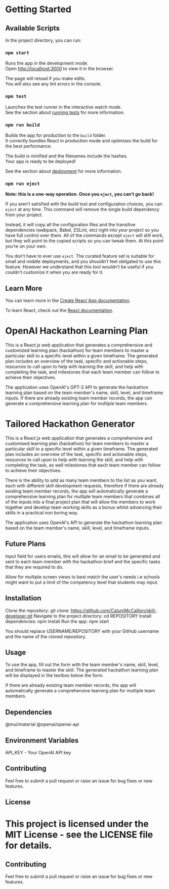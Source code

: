 # Getting Started


## Available Scripts

In the project directory, you can run:

### `npm start`

Runs the app in the development mode.\
Open [http://localhost:3000](http://localhost:3000) to view it in the browser.

The page will reload if you make edits.\
You will also see any lint errors in the console.

### `npm test`

Launches the test runner in the interactive watch mode.\
See the section about [running tests](https://facebook.github.io/create-react-app/docs/running-tests) for more information.

### `npm run build`

Builds the app for production to the `build` folder.\
It correctly bundles React in production mode and optimizes the build for the best performance.

The build is minified and the filenames include the hashes.\
Your app is ready to be deployed!

See the section about [deployment](https://facebook.github.io/create-react-app/docs/deployment) for more information.

### `npm run eject`

**Note: this is a one-way operation. Once you `eject`, you can’t go back!**

If you aren’t satisfied with the build tool and configuration choices, you can `eject` at any time. This command will remove the single build dependency from your project.

Instead, it will copy all the configuration files and the transitive dependencies (webpack, Babel, ESLint, etc) right into your project so you have full control over them. All of the commands except `eject` will still work, but they will point to the copied scripts so you can tweak them. At this point you’re on your own.

You don’t have to ever use `eject`. The curated feature set is suitable for small and middle deployments, and you shouldn’t feel obligated to use this feature. However we understand that this tool wouldn’t be useful if you couldn’t customize it when you are ready for it.

## Learn More

You can learn more in the [Create React App documentation](https://facebook.github.io/create-react-app/docs/getting-started).

To learn React, check out the [React documentation](https://reactjs.org/).

# OpenAI Hackathon Learning Plan
This is a React.js web application that generates a comprehensive and customized learning plan (hackathon) for team members to master a particular skill to a specific level within a given timeframe. The generated plan includes an overview of the task, specific and actionable steps, resources to call upon to help with learning the skill, and help with completing the task, and milestones that each team member can follow to achieve their objectives.

The application uses OpenAI's GPT-3 API to generate the hackathon learning plan based on the team member's name, skill, level, and timeframe inputs. If there are already existing team member records, the app can generate a comprehensive learning plan for multiple team members.

# Tailored Hackathon Generator
This is a React.js web application that generates a comprehensive and customised learning plan (hackathon) for team members to master a particular skill to a specific level within a given timeframe. The generated plan includes an overview of the task, specific and actionable steps, resources to call upon to help with learning the skill, and help with completing the task, as well milestones that each team member can follow to achieve their objectives.

There is the ability to add as many team members to the list as you want, each with different skill development requests, therefore if there are already existing team member records, the app will automatically generate a comprehensive learning plan for multiple team members that combines all of the inputs into a final project plan that will allow the members to work together and develop team working skills as a bonus whilst advancing their skills in a practical non boring way.

The application uses OpenAI's API to generate the hackathon learning plan based on the team member's name, skill, level, and timeframe inputs. 

## Future Plans
Input field for users emails, this will allow for an email to be generated and sent to each team member with the hackathon brief and the specific tasks that they are required to do.

Allow for multiple screen views to best match the user's needs i.e schools might want to put a limit of the competency level that students may input.

## Installation
Clone the repository: git clone: https://github.com/CalumMcCallion/skill-developer.git
Navigate to the project directory: cd REPOSITORY
Install dependencies: npm install
Run the app: npm start

You should replace USERNAME/REPOSITORY with your GitHub username and the name of the cloned repository.

## Usage
To use the app, fill out the form with the team member's name, skill, level, and timeframe to master the skill. The generated hackathon learning plan will be displayed in the textbox below the form.


If there are already existing team member records, the app will automatically generate a comprehensive learning plan for multiple team members.

## Dependencies
@mui/material
@openai/openai-api

## Environment Variables
API_KEY - Your OpenAI API key

## Contributing
Feel free to submit a pull request or raise an issue for bug fixes or new features.

## License
This project is licensed under the MIT License - see the LICENSE file for details.
=======
## Contributing
Feel free to submit a pull request or raise an issue for bug fixes or new features.
